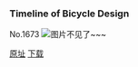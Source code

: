 ### Timeline of Bicycle Design
No.1673
![图片不见了~~~](https://imgs.xkcd.com/comics/timeline_of_bicycle_design.png)

[原址](https://xkcd.com//1673) [下载](https://imgs.xkcd.com/comics/timeline_of_bicycle_design.png)

